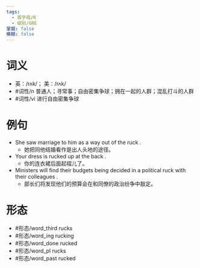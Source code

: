 ```yaml
---
tags:
  - 首字母/R
  - 级别/GRE
掌握: false
模糊: false
---
```

# 词义
- 英：/rʌk/； 美：/rʌk/
- #词性/n  普通人；寻常事；自由密集争球；拥在一起的人群；混乱打斗的人群
- #词性/vi  进行自由密集争球
# 例句
- She saw marriage to him as a way out of the ruck .
	- 她把同他结婚看作是出人头地的途径。
- Your dress is rucked up at the back .
	- 你的连衣裙后面起褶儿了。
- Ministers will find their budgets being decided in a political ruck with their colleagues .
	- 部长们将发现他们的预算会在和同僚的政治纷争中敲定。
# 形态
- #形态/word_third rucks
- #形态/word_ing rucking
- #形态/word_done rucked
- #形态/word_pl rucks
- #形态/word_past rucked
